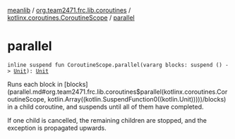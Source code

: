 [meanlib](../../index.md) / [org.team2471.frc.lib.coroutines](../index.md) / [kotlinx.coroutines.CoroutineScope](index.md) / [parallel](./parallel.md)

# parallel

`inline suspend fun CoroutineScope.parallel(vararg blocks: suspend () -> `[`Unit`](https://kotlinlang.org/api/latest/jvm/stdlib/kotlin/-unit/index.html)`): `[`Unit`](https://kotlinlang.org/api/latest/jvm/stdlib/kotlin/-unit/index.html)

Runs each block in [blocks](parallel.md#org.team2471.frc.lib.coroutines$parallel(kotlinx.coroutines.CoroutineScope, kotlin.Array((kotlin.SuspendFunction0((kotlin.Unit)))))/blocks) in a child coroutine, and suspends until all of them have completed.

If one child is cancelled, the remaining children are stopped, and the exception is propagated upwards.

